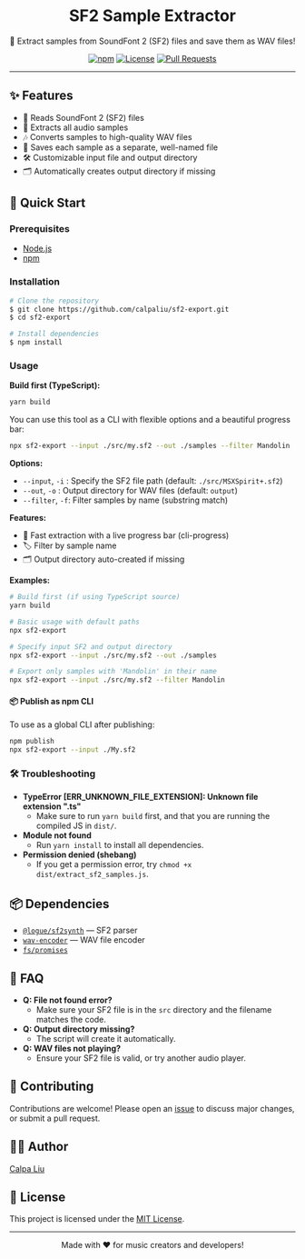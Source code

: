 <div align="center">
  <h1>SF2 Sample Extractor</h1>
  <p>🎵 Extract samples from SoundFont 2 (SF2) files and save them as WAV files!</p>
  <p>
    <a href="https://www.npmjs.com/package/@logue/sf2synth"><img src="https://img.shields.io/npm/v/@logue/sf2synth?color=orange&label=sf2synth" alt="npm"></a>
    <a href="https://opensource.org/licenses/MIT"><img src="https://img.shields.io/badge/license-MIT-blue.svg" alt="License"></a>
    <a href="https://github.com/calpaliu/sf2-export/pulls"><img src="https://img.shields.io/github/issues-pr/calpaliu/sf2-export?color=green" alt="Pull Requests"></a>
  </p>
</div>

---

## ✨ Features

- 🎼 Reads SoundFont 2 (SF2) files
- 🔎 Extracts all audio samples
- 🎶 Converts samples to high-quality WAV files
- 💾 Saves each sample as a separate, well-named file
- 🛠️ Customizable input file and output directory
- 🗂️ Automatically creates output directory if missing

## 🚀 Quick Start

### Prerequisites
- [Node.js](https://nodejs.org/)
- [npm](https://www.npmjs.com/)

### Installation
```bash
# Clone the repository
$ git clone https://github.com/calpaliu/sf2-export.git
$ cd sf2-export

# Install dependencies
$ npm install
```

### Usage

**Build first (TypeScript):**
```bash
yarn build
```

You can use this tool as a CLI with flexible options and a beautiful progress bar:

```bash
npx sf2-export --input ./src/my.sf2 --out ./samples --filter Mandolin
```

**Options:**
- `--input`, `-i` : Specify the SF2 file path (default: `./src/MSXSpirit+.sf2`)
- `--out`, `-o`   : Output directory for WAV files (default: `output`)
- `--filter`, `-f`: Filter samples by name (substring match)

**Features:**
- 🚀 Fast extraction with a live progress bar (cli-progress)
- 🏷️ Filter by sample name
- 🗂️ Output directory auto-created if missing

**Examples:**
```bash
# Build first (if using TypeScript source)
yarn build

# Basic usage with default paths
npx sf2-export

# Specify input SF2 and output directory
npx sf2-export --input ./src/my.sf2 --out ./samples

# Export only samples with 'Mandolin' in their name
npx sf2-export --input ./src/my.sf2 --filter Mandolin
```

#### 📦 Publish as npm CLI

To use as a global CLI after publishing:

```bash
npm publish
npx sf2-export --input ./My.sf2
```

### 🛠️ Troubleshooting
- **TypeError [ERR_UNKNOWN_FILE_EXTENSION]: Unknown file extension ".ts"**
  - Make sure to run `yarn build` first, and that you are running the compiled JS in `dist/`.
- **Module not found**
  - Run `yarn install` to install all dependencies.
- **Permission denied (shebang)**
  - If you get a permission error, try `chmod +x dist/extract_sf2_samples.js`.

## 📦 Dependencies
- [`@logue/sf2synth`](https://www.npmjs.com/package/@logue/sf2synth) — SF2 parser
- [`wav-encoder`](https://www.npmjs.com/package/wav-encoder) — WAV file encoder
- [`fs/promises`](https://nodejs.org/api/fs.html#fspromises)

## 📝 FAQ
- **Q: File not found error?**
  - Make sure your SF2 file is in the `src` directory and the filename matches the code.
- **Q: Output directory missing?**
  - The script will create it automatically.
- **Q: WAV files not playing?**
  - Ensure your SF2 file is valid, or try another audio player.

## 🤝 Contributing
Contributions are welcome! Please open an [issue](https://github.com/calpaliu/sf2-export/issues) to discuss major changes, or submit a pull request.

## 🧑‍💻 Author
[Calpa Liu](https://github.com/calpaliu)

## 📄 License
This project is licensed under the [MIT License](LICENSE).

---

<p align="center">Made with ❤️ for music creators and developers!</p>
